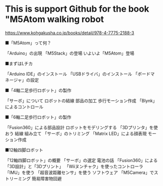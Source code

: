 # This is support Github for the book "M5Atom walking robot

https://www.kohgakusha.co.jp/books/detail/978-4-7775-2188-3

■「M5Atom」って何？ 

「Arduino」の出現 
「M5Stack」の登場 
いよいよ「M5Atom」登場 

■まずはLチカ

「Arduino IDE」のインストール 
「USBドライバ」のインストール 
「ボードマネージャ」の設定 

■「4軸二足歩行ロボット」の製作

「サーボ」について 
ロボットの結線 
部品の加工 
歩行モーション作成 
「Blynk」によるコントロール 

■「6軸二足歩行ロボット」の製作

「Fusion360」による部品設計 
ロボットをモデリングする 
「3Dプリンタ」を使おう 
結線 
組み立て 
「サーボ」のトリミング 
「Matrix LED」による顔表現 
モーション作成 

■12軸四脚ロボット

「12軸四脚ロボット」の概要 
「サーボ」の選定 
電池の話 
「Fusion360」による「3D設計」と「3Dプリント」 
「Wiiヌンチャク」を使ったコントローラ 
「IMU」を使う 
「超音波距離センサ」を使う 
ソフトウェア 
「M5Camera」でストリーミング 
簡易障害物回避 
